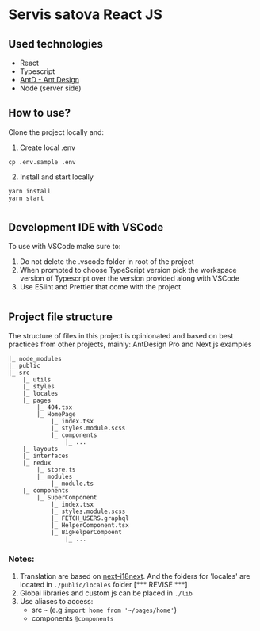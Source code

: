 # Servis satova React JS


## Used technologies
- React 
- Typescript
- [AntD - Ant Design](https://ant.design/)
- Node (server side)


## How to use?
Clone the project locally and:

1. Create local .env 
```
cp .env.sample .env
```

2. Install and start locally
```
yarn install
yarn start
```
#
## Development IDE with VSCode
To use with VSCode make sure to:
1. Do not delete the .vscode folder in root of the project
2. When prompted to choose TypeScript version pick the workspace version of Typescript over the version provided along with VSCode
3. Use ESlint and Prettier that come with the project

#
## Project file structure
The structure of files in this project is opinionated and based on best practices from other projects, mainly: AntDesign Pro and Next.js examples 

    |_ node_modules
    |_ public        
    |_ src
        |_ utils
        |_ styles  
        |_ locales 
        |_ pages
            |_ 404.tsx
            |_ HomePage
                |_ index.tsx
                |_ styles.module.scss
                |_ components
                    |_ ...
        |_ layouts
        |_ interfaces
        |_ redux
            |_ store.ts
            |_ modules
                |_ module.ts
        |_ components
            |_ SuperComponent
                |_ index.tsx
                |_ styles.module.scss
                |_ FETCH_USERS.graphql
                |_ HelperComponent.tsx
                |_ BigHelperCompoent
                    |_ ...
### Notes:
1. Translation are based on [next-i18next](https://github.com/isaachinman/next-i18next). And the folders for 'locales' are located in `./public/locales` folder [*** REVISE ***]
2. Global libraries and custom js can be placed in `./lib`
3. Use aliases to access:
    - src `~` (e.g `import home from '~/pages/home'`)
    - components `@components` 
